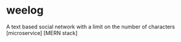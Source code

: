 # weelog
A text based social network with a limit on the number of characters [microservice] [MERN stack]
